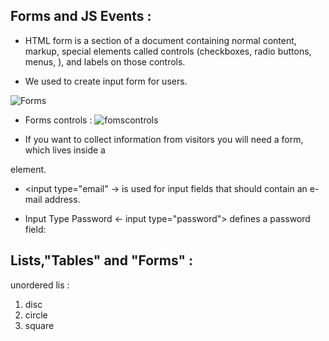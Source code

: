 ## Forms and JS Events :

- HTML form is a section of a document containing normal content, markup, special elements called controls (checkboxes, radio buttons, menus, ), and labels on those controls.

- We used <form-> to create input form for users. 

![Forms](https://mobile.htmlgoodies.com/imagesvr_ce/1902/HTML%20Form.PNG)

- Forms controls :
![fomscontrols](https://image.slidesharecdn.com/lecture9-10-160807085530/95/html-forms-6-638.jpg?cb=1470560216)

- If you want to collect information from visitors you will need a form, which lives inside a
<form -> element.

- <input type="email" -> is used for input fields that should contain an e-mail address.

- Input Type Password <- input type="password"> defines a password field:

## Lists,"Tables" and "Forms" :

unordered lis :
1. disc
2. circle
3. square
<!-- 
 - The table tag defines an HTML table and  tr element defines a table row, the th element defines a table header, and the td element defines a table cell.

- To create  table borders in CSS, use the border property.
///table, ///th, ///td  also border: 1px solid black;


- Border on Empty Cells we can use : hide,show,inherit

- Gaps Between Cells: we use border-spacing, border-collapse.

 -Cursor Styles allow you to control the mouse type :
1. auto
2. crosshair
3. default
4. pointer
5. move
6. text
7. wait
8. help
9. url("cursor.gif");

## Events In JS:

- JavaScript's interaction with HTML is handled through events that occur when the user or the browser manipulates a page

-  HTML events are "things" that happen to HTML elements.

![Events](https://data-flair.training/blogs/wp-content/uploads/sites/2/2019/07/JavaScript-Event-Types.jpg) 


- When JavaScript is used in HTML pages, JavaScript can "react" on these events.


- Event  |Description                                           
- onclick 	The user clicks an HTML element                    
- onmouseover The user moves the mouse over an HTML element  
- onmouseout The user moves the mouse away from an HTML element 
- onkeydown he user pushes a keyboard key                      |



 -->
